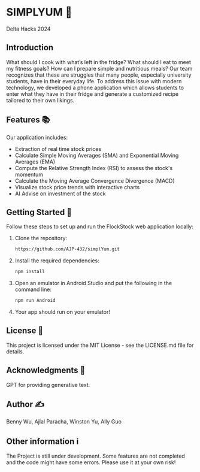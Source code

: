 # SIMPLYUM 🥗
Delta Hacks 2024 

## Introduction
What should I cook with what’s left in the fridge? What should I eat to meet my fitness goals? How can I prepare simple and nutritious meals? Our team recognizes that these are struggles that many people, especially university students, have in their everyday life.
To address this issue with modern technology, we developed a phone application which allows students to enter what they have in their fridge and generate a customized recipe tailored to their own likings. 



## Features 📚
Our application includes:
- Extraction of real time stock prices
- Calculate Simple Moving Averages (SMA) and Exponential Moving Averages (EMA)
- Compute the Relative Strength Index (RSI) to assess the stock's momentum
- Calculate the Moving Average Convergence Divergence (MACD)
- Visualize stock price trends with interactive charts
- AI Advise on investment of the stock

## Getting Started 🏁

Follow these steps to set up and run the FlockStock web application locally:

1. Clone the repository:

   ```bash
   https://github.com/AJP-432/simplYum.git

2. Install the required dependencies:
   ```bash
   npm install 

3. Open an emulator in Android Studio and put the following in the command line:
    ```bash
    npm run Android 

4. Your app should run on your emulator!

## License 🪪

This project is licensed under the MIT License - see the LICENSE.md file for details.

## Acknowledgments 🫡
GPT for providing generative text.
  
## Author ✍️
Benny Wu, Ajlal Paracha, Winston Yu, Ally Guo


## Other information ℹ️
The Project is still under development. Some features are not completed and the code might have some errors. Please use it at your own risk!
